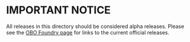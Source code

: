 # IMPORTANT NOTICE

All releases in this directory should be considered alpha releases.  Please see the [OBO Foundry page](http://www.obofoundry.org/cgi-bin/detail.cgi?id=image) for links to the current official releases.

